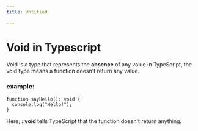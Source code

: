 ```yaml
---
title: Untitled

---
```


# Void in Typescript
Void is a type that represents the **absence** of any value
In TypeScript, the void type means a function doesn't return any value.

### example:
```
function sayHello(): void {
  console.log("Hello!");
}
```
Here, **: void** tells TypeScript that the function doesn't return anything.









